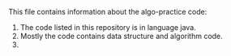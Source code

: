 This file contains information about the algo-practice code:

1. The code listed in this repository is in language java.
2. Mostly the code contains data structure and algorithm code.
3. 
